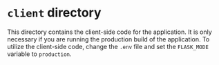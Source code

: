 # `client` directory

This directory contains the client-side code for the application. It is only necessary if you are running the production build of the application. To utilize the client-side code, change the `.env` file and set the `FLASK_MODE` variable to `production`.